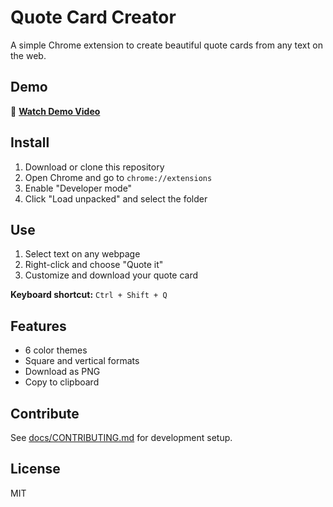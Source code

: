 # Quote Card Creator

A simple Chrome extension to create beautiful quote cards from any text on the web.

## Demo

🎥 **[Watch Demo Video](https://github.com/prateekkeshari/quotemate/blob/main/quote-demo.mp4)**

## Install

1. Download or clone this repository
2. Open Chrome and go to `chrome://extensions`
3. Enable "Developer mode"
4. Click "Load unpacked" and select the folder

## Use

1. Select text on any webpage
2. Right-click and choose "Quote it"
3. Customize and download your quote card

**Keyboard shortcut:** `Ctrl + Shift + Q`

## Features

- 6 color themes
- Square and vertical formats
- Download as PNG
- Copy to clipboard

## Contribute

See [docs/CONTRIBUTING.md](docs/CONTRIBUTING.md) for development setup.

## License

MIT 
